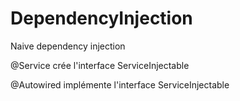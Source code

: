 # DependencyInjection
Naive dependency injection


@Service crée l'interface ServiceInjectable

@Autowired implémente l'interface ServiceInjectable
